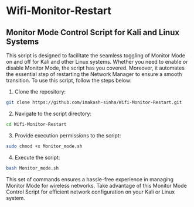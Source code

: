 # Wifi-Monitor-Restart
## 
## Monitor Mode Control Script for Kali and Linux Systems
This script is designed to facilitate the seamless toggling of Monitor Mode on and off for Kali and other Linux systems. Whether you need to enable or disable Monitor Mode, the script has you covered. Moreover, it automates the essential step of restarting the Network Manager to ensure a smooth transition.
To use this script, follow the steps below:

1. Clone the repository:

```bash
git clone https://github.com/imakash-sinha/Wifi-Monitor-Restart.git
```
 
2. Navigate to the script directory:
```bash
cd Wifi-Monitor-Restart
```

3. Provide execution permissions to the script:
```bash
sudo chmod +x Monitor_mode.sh
```

4. Execute the script:
```bash
bash Monitor_mode.sh
```

This set of commands ensures a hassle-free experience in managing Monitor Mode for wireless networks. Take advantage of this Monitor Mode Control Script for efficient network configuration on your Kali or Linux system.





